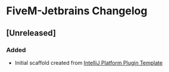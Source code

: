 <!-- Keep a Changelog guide -> https://keepachangelog.com -->

# FiveM-Jetbrains Changelog

## [Unreleased]
### Added
- Initial scaffold created from [IntelliJ Platform Plugin Template](https://github.com/JetBrains/intellij-platform-plugin-template)

